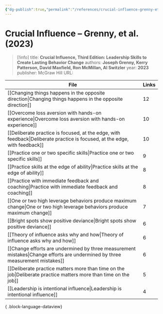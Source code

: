 ```yaml
---
{"dg-publish":true,"permalink":"/references/crucial-influence-grenny-et-al-2023/"}
---
```



# Crucial Influence – Grenny, et al. (2023)

> [!info]
> title: **Crucial Influence, Third Edition: Leadership Skills to Create Lasting Behavior Change**
> authors: **Joseph Grenny, Kerry Patterson, David Maxfield, Ron McMillan, Al Switzler**
> year: **2023**
> publisher: McGraw Hill
> URL: 



| File                                                                                                                            | Links |
| ------------------------------------------------------------------------------------------------------------------------------- | ----- |
| [[Changing things happens in the opposite direction\|Changing things happens in the opposite direction]]                     | 12    |
| [[Overcome loss aversion with hands-on experience\|Overcome loss aversion with hands-on experience]]                         | 10    |
| [[Deliberate practice is focused, at the edge, with feedback\|Deliberate practice is focused, at the edge, with feedback]]   | 10    |
| [[Practice one or two specific skills\|Practice one or two specific skills]]                                                 | 9     |
| [[Practice skills at the edge of ability\|Practice skills at the edge of ability]]                                           | 8     |
| [[Practice with immediate feedback and coaching\|Practice with immediate feedback and coaching]]                             | 8     |
| [[One or two high leverage behaviors produce maximum change\|One or two high leverage behaviors produce maximum change]]     | 7     |
| [[Bright spots show positive deviance\|Bright spots show positive deviance]]                                                 | 6     |
| [[Theory of influence asks why and how\|Theory of influence asks why and how]]                                               | 6     |
| [[Change efforts are undermined by three measurement mistakes\|Change efforts are undermined by three measurement mistakes]] | 6     |
| [[Deliberate practice matters more than time on the job\|Deliberate practice matters more than time on the job]]             | 5     |
| [[Leadership is intentional influence\|Leadership is intentional influence]]                                                 | 4     |

{ .block-language-dataview}
